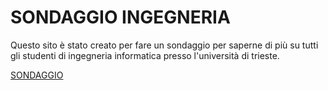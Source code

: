 <html>
<head>


</head>
<body>
<h1>SONDAGGIO INGEGNERIA</h1>
<p>Questo sito è stato creato per fare un sondaggio per saperne di più su tutti gli studenti di ingegneria informatica presso l'università di trieste.</p>
	
<a href="sondaggio.html">SONDAGGIO</a>


</body>
</html>
